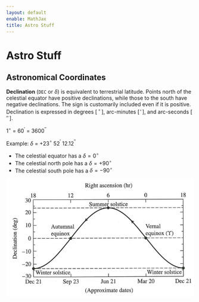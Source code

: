 ```yaml
---
layout: default
enable: MathJax
title: Astro Stuff
---
```


# Astro Stuff

## Astronomical Coordinates

**Declination** (`DEC` or $\delta$) is equivalent to terrestrial
latitude. Points north of the celestial
equator have positive declinations, while those to the south have
negative declinations. The sign is customarily included even if it is
positive. Declination is expressed in degrees [$\,^{\circ}\,$],
arc-minutes [$\,\prime\,$], and arc-seconds [$\,\prime\prime\,$].

1$^{\circ}$ = 60$^{\prime}$ = 3600$^{\prime\prime}$

Example: $\delta$ = +23$^{\circ}$ 52$^{\prime}$ 12.12$^{\prime\prime}$

- The celestial equator has a $\delta = 0^{\circ}$
- The celestial north pole has a $\delta = +90^{\circ}$
- The celestial south pole has a $\delta = -90^{\circ}$

![Image](./images/SunPos.png)
